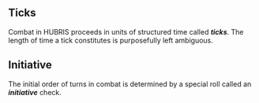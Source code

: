 ## Ticks
Combat in HUBRIS proceeds in units of structured time called ***ticks***. The length of time a tick constitutes is purposefully left ambiguous.

## Initiative
The initial order of turns in combat is determined by a special roll called an ***initiative*** check. 